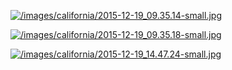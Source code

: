 
[![/images/california/2015-12-19_09.35.14-small.jpg](/images/california/2015-12-19_09.35.14-small.jpg)](/images/california/2015-12-19_09.35.14.jpg)

[![/images/california/2015-12-19_09.35.18-small.jpg](/images/california/2015-12-19_09.35.18-small.jpg)](/images/california/2015-12-19_09.35.18.jpg)

[![/images/california/2015-12-19_14.47.24-small.jpg](/images/california/2015-12-19_14.47.24-small.jpg)](/images/california/2015-12-19_14.47.24.jpg)
